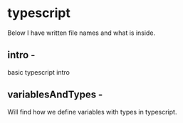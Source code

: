 # typescript
 Below I have written file names and what is inside.
## intro - 
basic typescript intro 
## variablesAndTypes -
 Will find how we define variables with types in typescript.
